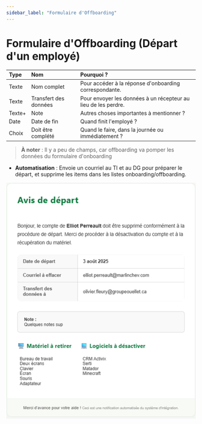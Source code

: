 ```yaml
---
sidebar_label: "Formulaire d'Offboarding"
---
```


# Formulaire d'Offboarding (Départ d'un employé)

| Type    | Nom                  | Pourquoi ?                                                   |
| :------ | :------------------- | :----------------------------------------------------------- |
| Texte   | Nom complet          | Pour accéder à la réponse d'onboarding correspondante.       |
| Texte   | Transfert des données | Pour envoyer les données à un récepteur au lieu de les perdre. |
| Texte+  | Note                 | Autres choses importantes à mentionner ?                     |
| Date    | Date de fin          | Quand finit l'employé ?                                      |
| Choix   | Doit être complété   | Quand le faire, dans la journée ou immédiatement ?           |

> **À noter** : Il y a peu de champs, car offboarding va pomper les données du formulaire d'onboarding

* **Automatisation** : Envoie un courriel au TI et au DG pour préparer le départ, et supprime les items dans les listes onboarding/offboarding. 

![Exemple d'email d'offboarding](/img/email-offboarding.png) 